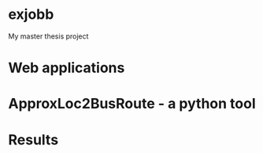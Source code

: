 # exjobb
My master thesis project

# Web applications

# ApproxLoc2BusRoute - a python tool

# Results
